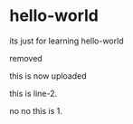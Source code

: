 # hello-world
its just for learning hello-world

removed

this is now uploaded

this is line-2. 

no no this is 1.
